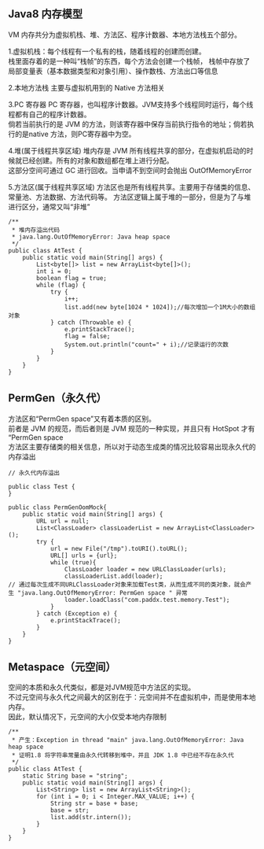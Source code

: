 ## Java8 内存模型
VM 内存共分为虚拟机栈、堆、方法区、程序计数器、本地方法栈五个部分。  

1.虚拟机栈：每个线程有一个私有的栈，随着线程的创建而创建。  
栈里面存着的是一种叫“栈帧”的东西，每个方法会创建一个栈帧，
栈帧中存放了局部变量表（基本数据类型和对象引用）、操作数栈、方法出口等信息  

2.本地方法栈
主要与虚拟机用到的 Native 方法相关  

3.PC 寄存器
PC 寄存器，也叫程序计数器。JVM支持多个线程同时运行，每个线程都有自己的程序计数器。  
倘若当前执行的是 JVM 的方法，则该寄存器中保存当前执行指令的地址；倘若执行的是native 方法，则PC寄存器中为空。

4.堆(属于线程共享区域)
堆内存是 JVM 所有线程共享的部分，在虚拟机启动的时候就已经创建。所有的对象和数组都在堆上进行分配。  
这部分空间可通过 GC 进行回收。当申请不到空间时会抛出 OutOfMemoryError

5.方法区(属于线程共享区域)
方法区也是所有线程共享。主要用于存储类的信息、常量池、方法数据、方法代码等。
方法区逻辑上属于堆的一部分，但是为了与堆进行区分，通常又叫“非堆”

```
/**
 * 堆内存溢出代码
 * java.lang.OutOfMemoryError: Java heap space
 */
public class AtTest {
    public static void main(String[] args) {
        List<byte[]> list = new ArrayList<byte[]>();
        int i = 0;
        boolean flag = true;
        while (flag) {
            try {
                i++;
                list.add(new byte[1024 * 1024]);//每次增加一个1M大小的数组对象
            } catch (Throwable e) {
                e.printStackTrace();
                flag = false;
                System.out.println("count=" + i);//记录运行的次数
            }
        }
    }
}
```

## PermGen（永久代）
方法区和“PermGen space”又有着本质的区别。  
前者是 JVM 的规范，而后者则是 JVM 规范的一种实现，并且只有 HotSpot 才有 “PermGen space  
方法区主要存储类的相关信息，所以对于动态生成类的情况比较容易出现永久代的内存溢出  
```
// 永久代内存溢出

public class Test {
}

public class PermGenOomMock{
    public static void main(String[] args) {
        URL url = null;
        List<ClassLoader> classLoaderList = new ArrayList<ClassLoader>();
        try {
            url = new File("/tmp").toURI().toURL();
            URL[] urls = {url};
            while (true){
                ClassLoader loader = new URLClassLoader(urls);
                classLoaderList.add(loader);
// 通过每次生成不同URLClassLoader对象来加载Test类，从而生成不同的类对象，就会产生 "java.lang.OutOfMemoryError: PermGen space " 异常
                loader.loadClass("com.paddx.test.memory.Test");
            }
        } catch (Exception e) {
            e.printStackTrace();
        }
    }
}
```
## Metaspace（元空间）
空间的本质和永久代类似，都是对JVM规范中方法区的实现。  
不过元空间与永久代之间最大的区别在于：元空间并不在虚拟机中，而是使用本地内存。  
因此，默认情况下，元空间的大小仅受本地内存限制
```
/**
 * 产生：Exception in thread "main" java.lang.OutOfMemoryError: Java heap space
 * 证明1.8 将字符串常量由永久代转移到堆中，并且 JDK 1.8 中已经不存在永久代
 */
public class AtTest {
    static String base = "string";
    public static void main(String[] args) {
        List<String> list = new ArrayList<String>();
        for (int i = 0; i < Integer.MAX_VALUE; i++) {
            String str = base + base;
            base = str;
            list.add(str.intern());
        }
    }
}
```



















